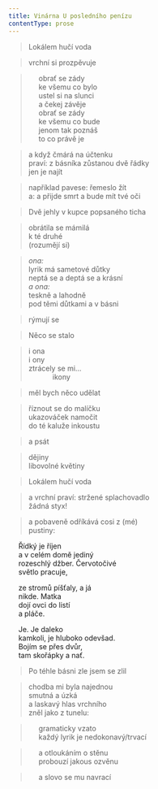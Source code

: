 ```yaml
---
title: Vinárna U posledního penízu
contentType: prose
---
```


<section>

> Lokálem hučí voda

</section>

<section>

> vrchní si prozpěvuje

</section>

<section>

>      obrať se zády  
>      ke všemu co bylo  
>      ustel si na slunci  
>      a čekej závěje  
>      obrať se zády  
>      ke všemu co bude  
>      jenom tak poznáš  
>      to co právě je

</section>

<section>

> a když čmárá na účtenku  
> praví: z básníka zůstanou dvě řádky  
> jen je najít

</section>

<section>

> například pavese: řemeslo žít  
> a: a přijde smrt a bude mít tvé oči

</section>

<section>

> Dvě jehly v kupce popsaného ticha

</section>

<section>

> obrátila se mámilá  
> k té druhé  
> (rozumějí si)

</section>

<section>

> _ona:_  
> lyrik má sametové důtky  
> neptá se a deptá se a krásní  
> _a ona:_  
> teskně a lahodně  
> pod těmi důtkami a v básni

</section>

<section>

> rýmují se

</section>

<section>

> Něco se stalo

</section>

<section>

> i ona  
> i ony  
> ztrácely se mi…  
>             ikony

</section>

<section>

> měl bych něco udělat

</section>

<section>

> říznout se do malíčku  
> ukazováček namočit  
> do té kaluže inkoustu

</section>

<section>

> a psát

</section>

<section>

> dějiny  
> libovolné květiny

</section>

<section>

> Lokálem hučí voda

</section>

<section>

> a vrchní praví: stržené splachovadlo  
> žádná styx!

</section>

<section>

> a pobaveně odříkává cosi z (mé)  
> pustiny:

</section>

<section>

     Řídký je říjen  
     a v celém domě jediný  
     rozeschlý džber. Červotočivé  
     světlo pracuje,

</section>

<section>

     ze stromů píšťaly, a já  
     nikde. Matka  
     dojí ovci do listí  
     a pláče.

</section>

<section>

     Je. Je daleko  
     kamkoli, je hluboko odevšad.  
     Bojím se přes dvůr,  
     tam skořápky a nať.

</section>

<section>

> Po téhle básni zle jsem se zlil

</section>

<section>

> chodba mi byla najednou  
> smutná a úzká  
> a laskavý hlas vrchního  
> zněl jako z tunelu:

</section>

<section>

>      gramaticky vzato  
>      každý lyrik je nedokonavý/trvací

</section>

<section>

>      a otloukáním o stěnu  
>      probouzí jakous ozvěnu

</section>

<section>

>      a slovo se mu navrací

</section>
